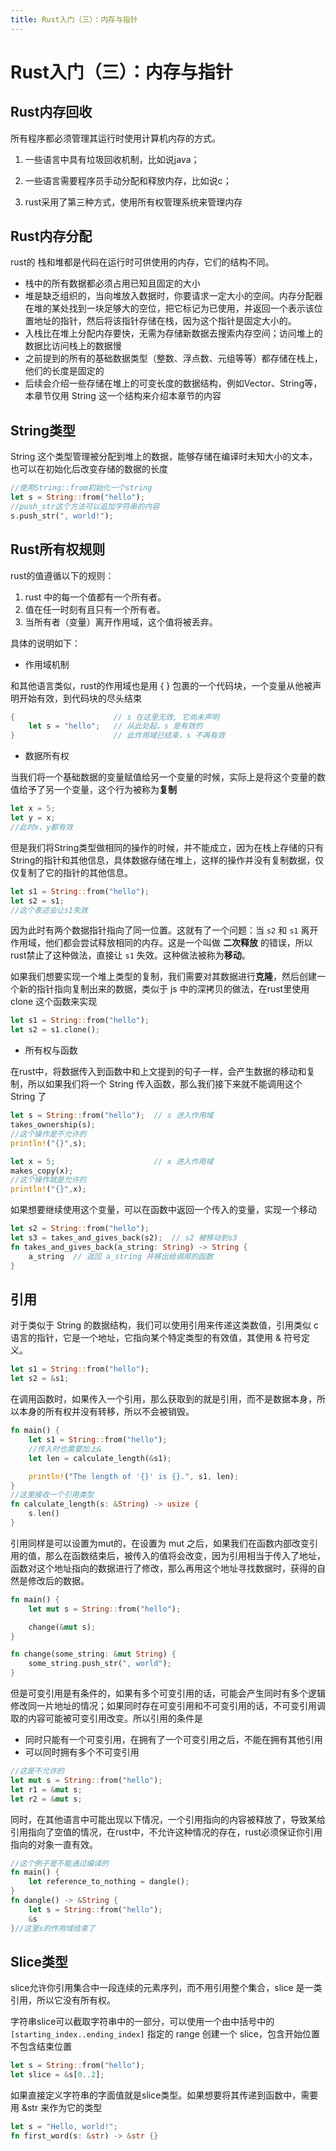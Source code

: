 ```yaml
---
title: Rust入门（三）：内存与指针
---
```



# Rust入门（三）：内存与指针

## Rust内存回收

所有程序都必须管理其运行时使用计算机内存的方式。

1. 一些语言中具有垃圾回收机制，比如说java；

2. 一些语言需要程序员手动分配和释放内存，比如说c；
3. rust采用了第三种方式，使用所有权管理系统来管理内存

## Rust内存分配

rust的 栈和堆都是代码在运行时可供使用的内存，它们的结构不同。

- 栈中的所有数据都必须占用已知且固定的大小
- 堆是缺乏组织的，当向堆放入数据时，你要请求一定大小的空间。内存分配器在堆的某处找到一块足够大的空位，把它标记为已使用，并返回一个表示该位置地址的指针，然后将该指针存储在栈，因为这个指针是固定大小的。
- 入栈比在堆上分配内存要快，无需为存储新数据去搜索内存空间；访问堆上的数据比访问栈上的数据慢
- 之前提到的所有的基础数据类型（整数、浮点数、元组等等）都存储在栈上，他们的长度是固定的
- 后续会介绍一些存储在堆上的可变长度的数据结构，例如Vector、String等，本章节仅用 String 这一个结构来介绍本章节的内容

## String类型

String 这个类型管理被分配到堆上的数据，能够存储在编译时未知大小的文本，也可以在初始化后改变存储的数据的长度

```rust
//使用String::from初始化一个string
let s = String::from("hello");
//push_str这个方法可以追加字符串的内容
s.push_str(", world!");
```



## Rust所有权规则

rust的值遵循以下的规则：

1. rust 中的每一个值都有一个所有者。
2. 值在任一时刻有且只有一个所有者。
3. 当所有者（变量）离开作用域，这个值将被丢弃。

具体的说明如下：

- 作用域机制

和其他语言类似，rust的作用域也是用 { } 包裹的一个代码块，一个变量从他被声明开始有效，到代码块的尽头结束

```rust
{                      // s 在这里无效, 它尚未声明
    let s = "hello";   // 从此处起，s 是有效的
}                      // 此作用域已结束，s 不再有效
```

- 数据所有权

当我们将一个基础数据的变量赋值给另一个变量的时候，实际上是将这个变量的数值给予了另一个变量，这个行为被称为**复制**

```rust
let x = 5;
let y = x;
//此时x，y都有效
```

但是我们将String类型做相同的操作的时候，并不能成立，因为在栈上存储的只有String的指针和其他信息，具体数据存储在堆上，这样的操作并没有复制数据，仅仅复制了它的指针的其他信息。

```rust
let s1 = String::from("hello");
let s2 = s1;
//这个表述会让s1失效
```

因为此时有两个数据指针指向了同一位置。这就有了一个问题：当 `s2` 和 `s1` 离开作用域，他们都会尝试释放相同的内存。这是一个叫做 **二次释放** 的错误，所以rust禁止了这种做法，直接让 `s1` 失效。这种做法被称为**移动**。

如果我们想要实现一个堆上类型的复制，我们需要对其数据进行**克隆**，然后创建一个新的指针指向复制出来的数据，类似于 js 中的深拷贝的做法，在rust里使用 clone 这个函数来实现

```rust
let s1 = String::from("hello");
let s2 = s1.clone();
```

- 所有权与函数

在rust中，将数据传入到函数中和上文提到的句子一样，会产生数据的移动和复制，所以如果我们将一个 String 传入函数，那么我们接下来就不能调用这个 String 了

```rust
let s = String::from("hello");  // s 进入作用域
takes_ownership(s);
//这个操作是不允许的
println!("{}",s);

let x = 5;                      // x 进入作用域
makes_copy(x);
//这个操作就是允许的
println!("{}",x);
```

如果想要继续使用这个变量，可以在函数中返回一个传入的变量，实现一个移动

```rust
let s2 = String::from("hello");    
let s3 = takes_and_gives_back(s2);  // s2 被移动到s3
fn takes_and_gives_back(a_string: String) -> String { 
    a_string  // 返回 a_string 并移出给调用的函数
}
```

## 引用

对于类似于 String 的数据结构，我们可以使用引用来传递这类数值，引用类似 c语言的指针，它是一个地址，它指向某个特定类型的有效值，其使用 & 符号定义。

```rust
let s1 = String::from("hello");
let s2 = &s1;
```

在调用函数时，如果传入一个引用，那么获取到的就是引用，而不是数据本身，所以本身的所有权并没有转移，所以不会被销毁。

```rust
fn main() {
    let s1 = String::from("hello");
	//传入时也需要加上&
    let len = calculate_length(&s1);

    println!("The length of '{}' is {}.", s1, len);
}
//这里接收一个引用类型
fn calculate_length(s: &String) -> usize {
    s.len()
}
```

引用同样是可以设置为mut的，在设置为 mut 之后，如果我们在函数内部改变引用的值，那么在函数结束后，被传入的值将会改变，因为引用相当于传入了地址，函数对这个地址指向的数据进行了修改，那么再用这个地址寻找数据时，获得的自然是修改后的数据。

```rust
fn main() {
    let mut s = String::from("hello");

    change(&mut s);
}

fn change(some_string: &mut String) {
    some_string.push_str(", world");
}
```

但是可变引用是有条件的，如果有多个可变引用的话，可能会产生同时有多个逻辑修改同一片地址的情况；如果同时存在可变引用和不可变引用的话，不可变引用调取的内容可能被可变引用改变。所以引用的条件是

- 同时只能有一个可变引用，在拥有了一个可变引用之后，不能在拥有其他引用
- 可以同时拥有多个不可变引用

```rust
//这是不允许的
let mut s = String::from("hello");
let r1 = &mut s;
let r2 = &mut s;
```

同时，在其他语言中可能出现以下情况，一个引用指向的内容被释放了，导致某给引用指向了空值的情况，在rust中，不允许这种情况的存在，rust必须保证你引用指向的对象一直有效。

```rust
//这个例子是不能通过编译的
fn main() {
    let reference_to_nothing = dangle();
}
fn dangle() -> &String {
    let s = String::from("hello");
    &s
}//这里s的作用域结束了
```

## Slice类型

slice允许你引用集合中一段连续的元素序列，而不用引用整个集合，slice 是一类引用，所以它没有所有权。

字符串slice可以截取字符串中的一部分，可以使用一个由中括号中的 `[starting_index..ending_index]` 指定的 range 创建一个 slice，包含开始位置不包含结束位置

```rust
let s = String::from("hello");
let slice = &s[0..2];
```

如果直接定义字符串的字面值就是slice类型。如果想要将其传递到函数中，需要用 &str 来作为它的类型

```rust
let s = "Hello, world!";
fn first_word(s: &str) -> &str {}
```





